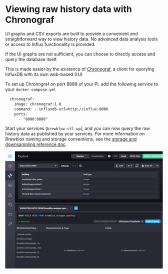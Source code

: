 # Viewing raw history data with Chronograf

UI graphs and CSV exports are built to provide a convenient and straightforward way to view history data.
No advanced data analysis tools or access to Influx functionality is provided.

If the UI graphs are not sufficient, you can choose to directly access and query the database itself.

This is made easier by the existence of [Chronograf](https://www.influxdata.com/time-series-platform/chronograf/), a client for querying InfluxDB with its own web-based GUI.

To set up Chronograf on port 8888 of your Pi, add the following service to your `docker-compose.yml`
```
  chronograf:
    image: chronograf:1.8
    command: --influxdb-url=http://influx:8086
    ports:
      - "8888:8888"
```

Start your services (`brewblox-ctl up`), and you can now query the raw history data as published by your services.
For more information on Brewblox naming and storage conventions, see the [storage and downsampling reference doc](../reference/influx_downsampling).

![Chronograf query](../../images/chronograf-query.png)
